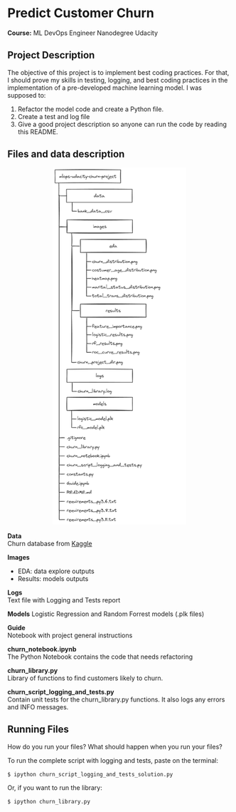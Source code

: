 # Predict Customer Churn

**Course:** ML DevOps Engineer Nanodegree Udacity

## Project Description
The objective of this project is to implement best coding practices. For that, I should prove my skills in testing, logging, and best coding practices in the implementation of a pre-developed machine learning model. I was supposed to:
1. Refactor the model code and create a Python file.
2. Create a test and log file
3. Give a good project description so anyone can run the code by reading this README.

## Files and data description

<p style="text-align: center"><img src=".\images\churn_project_dir.png"  width="300"/></p>

**Data**
<br>Churn database from [Kaggle](https://www.kaggle.com/datasets/sakshigoyal7/credit-card-customers/data)

**Images**
- EDA: data explore outputs
- Results: models outputs

**Logs**
<br> Text file with Logging and Tests report

**Models**
Logistic Regression and Random Forrest models (.plk files)

**Guide**
<br> Notebook with project general instructions

**churn_notebook.ipynb**
<br>The Python Notebook contains the code that needs refactoring

**churn_library.py**
<br> Library of functions to find customers likely to churn.

**churn_script_logging_and_tests.py**
<br> Contain unit tests for the churn_library.py functions. It also logs any errors and INFO messages.

## Running Files
How do you run your files? What should happen when you run your files?

To run the complete script with logging and tests, paste on the terminal:

    $ ipython churn_script_logging_and_tests_solution.py

Or, if you want to run the library:

    $ ipython churn_library.py
